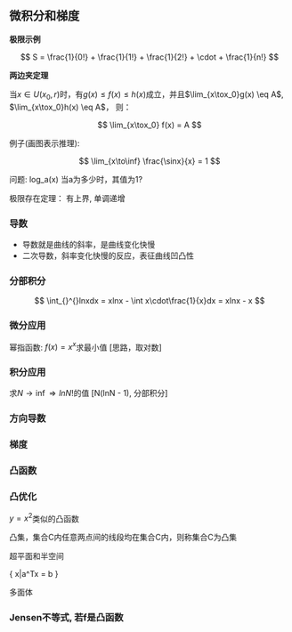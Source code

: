 ## 微积分和梯度

**极限示例**

$$
S = \frac{1}{0!} + \frac{1}{1!} + \frac{1}{2!} + \cdot + \frac{1}{n!}
$$

**两边夹定理**

当$x \in U(x_0, r)$时，有$g(x) \leq f(x) \leq h(x)$成立，并且$\lim_{x\tox_0}g(x) \eq A$, $\lim_{x\tox_0}h(x) \eq A$， 则：

$$
\lim_{x\tox_0} f(x) = A
$$

例子(画图表示推理):

$$
\lim_{x\to\inf} \frac{\sinx}{x} = 1
$$

问题: log_a(x) 当a为多少时，其值为1?

极限存在定理： 有上界, 单调递增

### 导数

+ 导数就是曲线的斜率，是曲线变化快慢
+ 二次导数，斜率变化快慢的反应，表征曲线凹凸性

### 分部积分

$$
\int_{}^{}lnxdx = xlnx - \int x\cdot\frac{1}{x}dx = xlnx - x
$$

### 微分应用

幂指函数: $f(x) = x^x$求最小值 [思路，取对数]

### 积分应用

求$N \rightarrow \inf \Rightarrow lnN!$的值  [N(lnN - 1), 分部积分]


### 方向导数


### 梯度

### 凸函数

### 凸优化

$y = x^2$类似的凸函数

凸集，集合C内任意两点间的线段均在集合C内，则称集合C为凸集

超平面和半空间

{ x|a^Tx = b }

多面体



### Jensen不等式, 若f是凸函数
